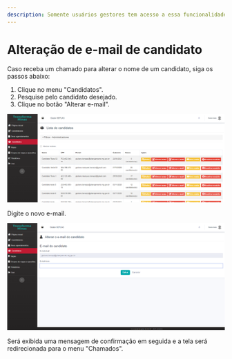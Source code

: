 ```yaml
---
description: Somente usuários gestores tem acesso a essa funcionalidade.
---
```


# Alteração de e-mail de candidato

Caso receba um chamado para alterar o nome de um candidato, siga os passos abaixo:

1. Clique no menu "Candidatos".
2. Pesquise pelo candidato desejado.
3. Clique no botão "Alterar e-mail".

![](<../.gitbook/assets/image (67).png>)

Digite o novo e-mail.

![](<../.gitbook/assets/image (59).png>)

Será exibida uma mensagem de confirmação em seguida e a tela será redirecionada para o menu "Chamados".

